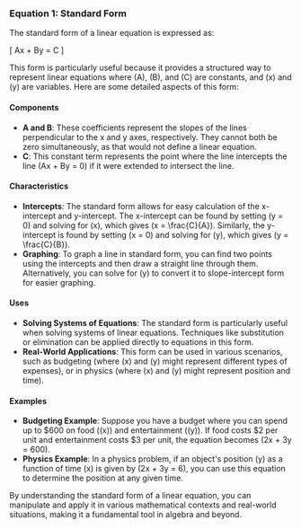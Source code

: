 ### Equation 1: Standard Form

The standard form of a linear equation is expressed as:

\[ Ax + By = C \]

This form is particularly useful because it provides a structured way to represent linear equations where \(A\), \(B\), and \(C\) are constants, and \(x\) and \(y\) are variables. Here are some detailed aspects of this form:

#### Components

- **A and B**: These coefficients represent the slopes of the lines perpendicular to the x and y axes, respectively. They cannot both be zero simultaneously, as that would not define a linear equation.
- **C**: This constant term represents the point where the line intercepts the line \(Ax + By = 0\) if it were extended to intersect the line.

#### Characteristics

- **Intercepts**: The standard form allows for easy calculation of the x-intercept and y-intercept. The x-intercept can be found by setting \(y = 0\) and solving for \(x\), which gives \(x = \frac{C}{A}\). Similarly, the y-intercept is found by setting \(x = 0\) and solving for \(y\), which gives \(y = \frac{C}{B}\).
- **Graphing**: To graph a line in standard form, you can find two points using the intercepts and then draw a straight line through them. Alternatively, you can solve for \(y\) to convert it to slope-intercept form for easier graphing.

#### Uses

- **Solving Systems of Equations**: The standard form is particularly useful when solving systems of linear equations. Techniques like substitution or elimination can be applied directly to equations in this form.
- **Real-World Applications**: This form can be used in various scenarios, such as budgeting (where \(x\) and \(y\) might represent different types of expenses), or in physics (where \(x\) and \(y\) might represent position and time).

#### Examples

- **Budgeting Example**: Suppose you have a budget where you can spend up to $600 on food (\(x\)) and entertainment (\(y\)). If food costs $2 per unit and entertainment costs $3 per unit, the equation becomes \(2x + 3y = 600\).
- **Physics Example**: In a physics problem, if an object's position \(y\) as a function of time \(x\) is given by \(2x + 3y = 6\), you can use this equation to determine the position at any given time.

By understanding the standard form of a linear equation, you can manipulate and apply it in various mathematical contexts and real-world situations, making it a fundamental tool in algebra and beyond.